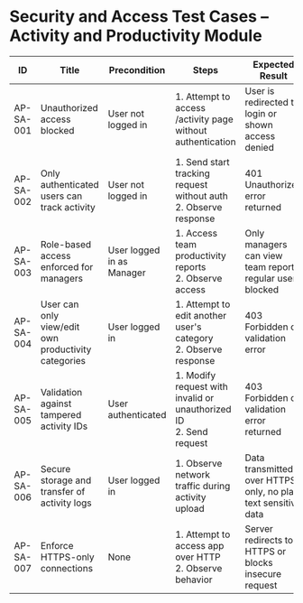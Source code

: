 # Security and Access Test Cases – Activity and Productivity Module

| ID          | Title                                       | Precondition                        | Steps                                                         | Expected Result                           | Actual Result | Status |
|-------------|---------------------------------------------|-------------------------------------|---------------------------------------------------------------|-------------------------------------------|---------------|--------|
| AP-SA-001   | Unauthorized access blocked                 | User not logged in                  | 1. Attempt to access /activity page without authentication | User is redirected to login or shown access denied |               |        |
| AP-SA-002   | Only authenticated users can track activity | User not logged in                  | 1. Send start tracking request without auth <br> 2. Observe response | 401 Unauthorized error returned |               |        |
| AP-SA-003   | Role-based access enforced for managers     | User logged in as Manager           | 1. Access team productivity reports <br> 2. Observe access | Only managers can view team reports, regular users blocked |               |        |
| AP-SA-004   | User can only view/edit own productivity categories | User logged in                   | 1. Attempt to edit another user's category <br> 2. Observe response | 403 Forbidden or validation error |               |        |
| AP-SA-005   | Validation against tampered activity IDs    | User authenticated                  | 1. Modify request with invalid or unauthorized ID <br> 2. Send request | 403 Forbidden or validation error returned |               |        |
| AP-SA-006   | Secure storage and transfer of activity logs | User logged in                      | 1. Observe network traffic during activity upload | Data transmitted over HTTPS only, no plain text sensitive data |               |        |
| AP-SA-007   | Enforce HTTPS-only connections              | None                                | 1. Attempt to access app over HTTP <br> 2. Observe behavior | Server redirects to HTTPS or blocks insecure request |               |        |